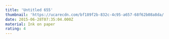 ```yaml
---
title: 'Untitled 655'
thumbnail: 'https://ucarecdn.com/bf189f2b-832c-4c95-a657-68f62b08a8da/'
date: 2015-06-28T07:35:04.000Z
material: Ink on paper
rating: 4
---
```

